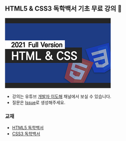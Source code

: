 ## HTML5 &amp; CSS3 독학백서 기초 무료 강의 🐥  

<a herf="https://www.youtube.com/playlist?list=PLI33CnBTx2MYe0rqJ2nMSbfUqLmWIJtaV"><img src="./350.jpg" /></a>

- 강의는 유튜브 [개발자 이도해](https://www.youtube.com/playlist?list=PLI33CnBTx2MYe0rqJ2nMSbfUqLmWIJtaV) 채널에서 보실 수 있습니다.  
- 질문은 [Issue](https://github.com/dohaelee/html-css-beginners/issues)로 생성해주세요. 

### 교재

- [HTML5 독학백서](https://book.naver.com/bookdb/book_detail.nhn?bid=17892489)
- [CSS3 독학백서](https://book.naver.com/bookdb/book_detail.nhn?bid=18830214)
